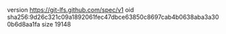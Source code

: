 version https://git-lfs.github.com/spec/v1
oid sha256:9d26c321c09a1892061fec47dbce63850c8697cab4b0638aba3a300b6d8aa1fa
size 19148
